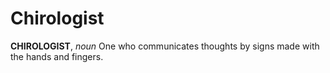 # Chirologist

**CHIROLOGIST**, _noun_ One who communicates thoughts by signs made with the hands and fingers.